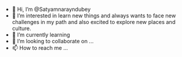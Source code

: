 - 👋 Hi, I’m @Satyamnarayndubey
- 👀 I’m interested in learn new things and always wants to face new challenges in my path and also excited to explore new places and culture.
- 🌱 I’m currently learning 
- 💞️ I’m looking to collaborate on ...
- 📫 How to reach me ...

<!---
Satyamnarayndubey/Satyamnarayndubey is a ✨ special ✨ repository because its `README.md` (this file) appears on your GitHub profile.
You can click the Preview link to take a look at your changes.
--->
